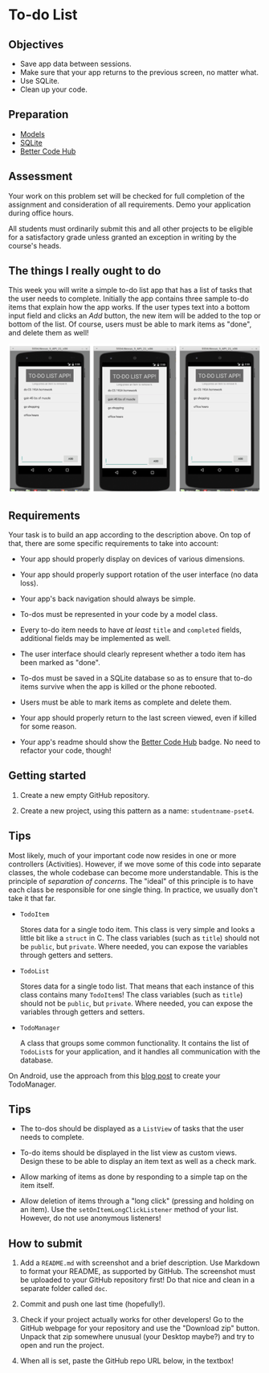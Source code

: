 # To-do List

## Objectives

- Save app data between sessions.
- Make sure that your app returns to the previous screen, no matter what.
- Use SQLite.
- Clean up your code.

## Preparation

- [Models](/android/models)
- [SQLite](/android/sqlite)
- [Better Code Hub](/guides/better-code-hub)

## Assessment

Your work on this problem set will be checked for full completion of the assignment and consideration of all requirements. Demo your application during office hours.

All students must ordinarily submit this and all other projects to be eligible for a satisfactory grade unless granted an exception in writing by the course's heads.

## The things I really ought to do

This week you will write a simple to-do list app that has a list of tasks that the user needs to complete. Initially the app contains three sample to-do items that explain how the app works. If the user types text into a bottom input field and clicks an *Add* button, the new item will be added to the top or bottom of the list. Of course, users must be able to mark items as "done", and delete them as well!

![Screen shot of the to-do list app](todo.png)

## Requirements

Your task is to build an app according to the description above. On top of that, there are some specific requirements to take into account:

- Your app should properly display on devices of various dimensions.

- Your app should properly support rotation of the user interface (no data loss).

- Your app's back navigation should always be simple.

- To-dos must be represented in your code by a model class. 

- Every to-do item needs to have *at least* `title` and `completed` fields, additional fields may be implemented as well.

- The user interface should clearly represent whether a todo item has been marked as "done".

- To-dos must be saved in a SQLite database so as to ensure that to-do items survive when the app is killed or the phone rebooted.

- Users must be able to mark items as complete and delete them.

- Your app should properly return to the last screen viewed, even if killed for some reason.

- Your app's readme should show the [Better Code Hub](/guides/better-code-hub) badge. No need to refactor your code, though!

## Getting started

1. Create a new empty GitHub repository.

2. Create a new project, using this pattern as a name: `studentname-pset4`.

## Tips

Most likely, much of your important code now resides in one or more controllers (Activities). However, if we move some of this code into separate classes, the whole codebase can become more understandable. This is the principle of *separation of concerns*. The "ideal" of this principle is to have each class be responsible for one single thing. In practice, we usually don't take it that far.

- `TodoItem`

    Stores data for a single todo item. This class is very simple and looks a little bit like a `struct` in C. The class variables (such as `title`) should not be `public`, but `private`. Where needed, you can expose the variables through getters and setters.

- `TodoList`

    Stores data for a single todo list. That means that each instance of this class contains many `TodoItem`s! The class variables (such as `title`) should not be `public`, but `private`. Where needed, you can expose the variables through getters and setters.

- `TodoManager`

    A class that groups some common functionality. It contains the list of `TodoList`s for your application, and it handles all communication with the database.

On Android, use the approach from this [blog post](http://www.androiddesignpatterns.com/2012/05/correctly-managing-your-sqlite-database.html) to create your TodoManager.

## Tips

- The to-dos should be displayed as a `ListView` of tasks that the user needs to complete.

- To-do items should be displayed in the list view as custom views. Design these to be able to display an item text as well as a check mark.

- Allow marking of items as done by responding to a simple tap on the item itself.

- Allow deletion of items through a "long click" (pressing and holding on an item). Use the `setOnItemLongClickListener` method of your list. However, do not use anonymous listeners!

## How to submit

1. Add a `README.md` with screenshot and a brief description. Use Markdown to format your README, as supported by GitHub. The screenshot must be uploaded to your GitHub repository first! Do that nice and clean in a separate folder called `doc`.

2. Commit and push one last time (hopefully!).

3. Check if your project actually works for other developers! Go to the GitHub webpage for your repository and use the "Download zip" button. Unpack that zip somewhere unusual (your Desktop maybe?) and try to open and run the project.

4. When all is set, paste the GitHub repo URL below, in the textbox!
